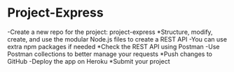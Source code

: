 # Project-Express

-Create a new repo for the project: project-express
*Structure, modify, create, and use the modular Node.js files to create a REST API
  -You can use extra npm packages if needed
*Check the REST API using Postman
  -Use Postman collections to better manage your requests
*Push changes to GitHub
-Deploy the app on Heroku
*Submit your project
